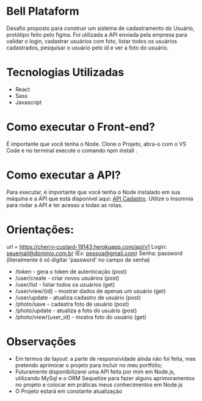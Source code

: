 # Bell Plataform

Desafio proposto para construir um sistema de cadastramento do Usuário, protótipo feito pelo figma. Foi utilizada a API enviada pela empresa para validar o login, cadastrar usuários com foto, listar todos os usuários cadastrados, pesquisar o usuário pelo id e ver a foto do usuário.

# Tecnologias Utilizadas

<ul>
  <li>React</li>
  <li>Sass</li>
  <li>Javascript</li>
 </ul>
 
 # Como executar o Front-end?
 
 É importante que você tenha o Node. Clone o Projeto, abra-o com o VS Code e no terminal execute o comando <stronger> npm install </stronger>.
 
 # Como executar a API?
 
 Para executar, é importante que você tenha o Node instalado em sua máquina e a API que está disponível aqui: <a href='https://drive.google.com/drive/folders/1LD2PKjLURxmqjE8D7McQxmamGt0qC-sp?usp=sharing'>API Cadastro</a>. Utilize o Insomnia para rodar a API e ter acesso a todas as rotas. 
 
# Orientações:
 
url = https://cherry-custard-19143.herokuapp.com/api/v1
Login: seuemail@dominio.com.br (Ex: pessoa@gmail.com)
Senha: password (literalmente é só digitar 'password' no campo de senha)

<ul>
  <li> /token - gera o token de autenticação (post) </li>
  <li> /user/create - criar novos usuários (post) </li>
  <li> /user/list - listar todos os usuários (get) </li>
  <li> /user/view/{id} - mostrar dados de apenas um usuário (get) </li>
  <li> /user/update - atualiza cadastro de usuário (post) </li>
  <li> /photo/save - cadastra foto de usuário (post) </li>
  <li> /photo/update - atualiza a foto do usuário (post) </li>
  <li> /photo/view/{user_id} - mostra foto do usuário (get) </li>
</ul>

# Observações
 
<ul>
  <li>Em termos de layout: a parte de responsividade ainda não foi feita, mas pretendo aprimorar o projeto para incluir no meu portfólio; </li>
  <li>Futuramente disponibilizarei uma API feita por mim em Node.js, utilizando MySql e o ORM Sequelize para fazer alguns aprimoramentos no projeto e colocar em práticas meus conhecimentos em Node.js</li>
  <li> O Projeto estará em constante atualização </li>
</ul>

